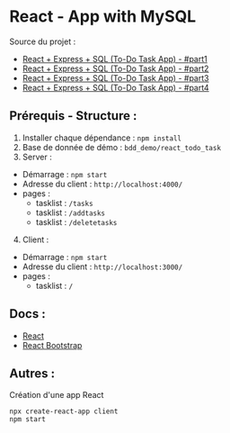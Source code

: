# React - App with MySQL

Source du projet :

- [React + Express + SQL (To-Do Task App) - #part1](https://www.youtube.com/watch?v=npaLIQeH7xw)
- [React + Express + SQL (To-Do Task App) - #part2](https://www.youtube.com/watch?v=V6H-ZLaFmKY)
- [React + Express + SQL (To-Do Task App) - #part3](https://www.youtube.com/watch?v=Fm55up-zeko)
- [React + Express + SQL (To-Do Task App) - #part4](https://www.youtube.com/watch?v=hzAglgAT89k)

## Prérequis - Structure :

1. Installer chaque dépendance : `npm install`
2. Base de donnée de démo : `bdd_demo/react_todo_task`
3. Server :
  - Démarrage : `npm start`
  - Adresse du client : `http://localhost:4000/`
  - pages :
    - tasklist : `/tasks`
    - tasklist : `/addtasks`
    - tasklist : `/deletetasks`
4. Client :
  - Démarrage : `npm start`
  - Adresse du client : `http://localhost:3000/`
  - pages :
      - tasklist : `/`

## Docs : 

- [React](https://fr.reactjs.org/docs/lists-and-keys.html)
- [React Bootstrap](https://react-bootstrap.netlify.app/)

## Autres :

Création d'une app React

```
npx create-react-app client
npm start
```
